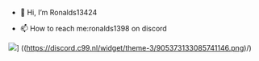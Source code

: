 - 👋 Hi, I’m Ronalds13424

- 📫 How to reach me:ronalds1398 on discord


<img src="path/to/image.png">] ((https://discord.c99.nl/widget/theme-3/905373133085741146.png)/)
